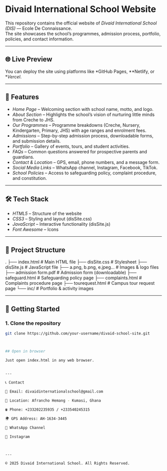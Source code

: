 # Divaid International School Website  

This repository contains the official website of *Divaid International School (DIS)* — Ecole De Connaissance.  
The site showcases the school’s programmes, admission process, portfolio, policies, and contact information.  

---

## 🌐 Live Preview  
You can deploy the site using platforms like *GitHub Pages, **Netlify, or **Vercel*.  

---

## 📖 Features  

- *Home Page* – Welcoming section with school name, motto, and logo.  
- *About Section* – Highlights the school’s vision of nurturing little minds from Creche to JHS.  
- *Our Programmes* – Programme breakdowns (Creche, Nursery, Kindergarten, Primary, JHS) with age ranges and enrolment fees.  
- *Admissions* – Step-by-step admission process, downloadable forms, and submission details.  
- *Portfolio* – Gallery of events, tours, and student activities.  
- *FAQs* – Common questions answered for prospective parents and guardians.  
- *Contact & Location* – GPS, email, phone numbers, and a message form.  
- *Social Media Links* – WhatsApp channel, Instagram, Facebook, TikTok.  
- *School Policies* – Access to safeguarding policy, complaint procedure, and constitution.  

---

## 🛠 Tech Stack  

- *HTML5* – Structure of the website  
- *CSS3* – Styling and layout (disSite.css)  
- *JavaScript* – Interactive functionality (disSite.js)  
- *Font Awesome* – Icons  

---

## 📂 Project Structure

. ├── index.html              # Main HTML file ├── disSite.css             # Stylesheet ├── disSite.js              # JavaScript file ├── a.png, b.png, e.jpeg... # Images & logo files ├── admission form.pdf      # Admission form (downloadable) ├── safeguard.html          # Safeguarding policy page ├── complaints.html         # Complaints procedure page ├── tourequest.html         # Campus tour request page └── inc/                    # Portfolio & activity images

---

## 🚀 Getting Started  

### 1. Clone the repository  
```bash
git clone https://github.com/your-username/divaid-school-site.git



## Open in browser

Just open index.html in any web browser.


---

📞 Contact

📧 Email: divaidinternationalschool@gmail.com

📍 Location: Afrancho Hemang - Kumasi, Ghana

☎ Phone: +233202235935 / +233540245315

🌍 GPS Address: AH-1634-3445

🔗 WhatsApp Channel

🔗 Instagram



---

© 2025 Divaid International School. All Rights Reserved.
